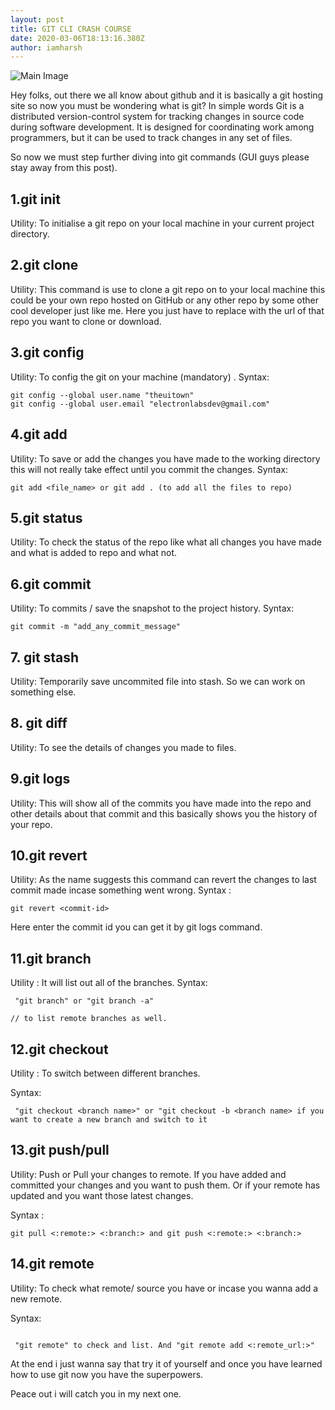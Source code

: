 ```yaml
---
layout: post
title: GIT CLI CRASH COURSE
date: 2020-03-06T18:13:16.380Z
author: iamharsh
---
```

![Main Image](https://i.ibb.co/Gk6Zq4R/Screenshot-20200307-002316.png)

Hey folks, out there we all know about github and it is basically a git hosting site so now you must be wondering what is git? In simple words Git is a distributed version-control system for tracking changes in source code during software development. It is designed for coordinating work among programmers, but it can be used to track changes in any set of files.

So now we must step further diving into git commands (GUI guys please stay away from this post).

## 1.git init
Utility: To initialise a git repo on your local machine in your current project directory.

## 2.git clone <url>
Utility: This command is use to clone a git repo on to your local machine this could be your own repo hosted on GitHub or any other repo by some other cool developer just like me. Here you just have to replace <url> with the url of that repo you want to clone or download.

## 3.git config
Utility: To config the git on your machine (mandatory) .
Syntax: 
```
git config --global user.name "theuitown"
git config --global user.email "electronlabsdev@gmail.com"
```

## 4.git add
Utility: To save or add the changes you have made to the working directory this will not really take effect until you commit the changes.
Syntax: 
```
git add <file_name> or git add . (to add all the files to repo)
```

## 5.git status
Utility: To check the status of the repo like what all changes you have made and what is added to repo and what not.

## 6.git commit
Utility: To commits / save the snapshot to the project history.
Syntax:
```
git commit -m "add_any_commit_message"
```

## 7. git stash
Utility: Temporarily save uncommited file into stash. So we can work on something else.

## 8. git diff 
Utility: To see the details of changes you made to files.

## 9.git logs
Utility: This will show all of the commits you have made into the repo and other details about that commit and this basically shows you the history of your repo.

## 10.git revert
Utility: As the name suggests this command can revert the changes to last commit made incase something went wrong.
Syntax : 
```
git revert <commit-id>
```
Here enter the commit id you can get it by git logs command.

## 11.git branch
Utility : It will list out all of the branches.
Syntax: 
```
 "git branch" or "git branch -a"
// to list remote branches as well.
 ```

## 12.git checkout
Utility : To switch between different branches.

Syntax:
```
 "git checkout <branch name>" or "git checkout -b <branch name> if you want to create a new branch and switch to it
```

## 13.git push/pull
Utility: Push or Pull your changes to remote. If you have added and committed your changes and you want to push them. Or if your remote has updated and you want those latest changes.

Syntax :
```
git pull <:remote:> <:branch:> and git push <:remote:> <:branch:>
```

## 14.git remote
Utility: To check what remote/ source you have or incase you wanna add a new remote.

Syntax:
```
 "git remote" to check and list. And "git remote add <:remote_url:>"
```

At the end i just wanna say that try it of yourself and once you have learned how to use git now you have the superpowers.

Peace out i will catch you in my next one.